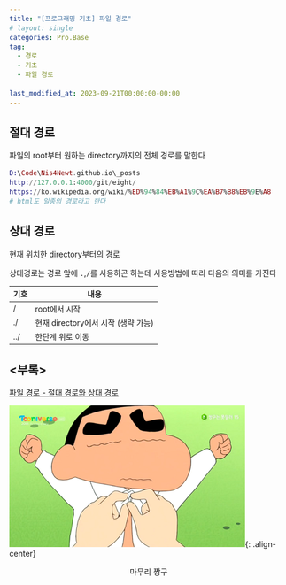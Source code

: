 ```yaml
---
title: "[프로그래밍 기초] 파일 경로"
# layout: single
categories: Pro.Base
tag: 
  - 경로
  - 기초
  - 파일 경로

last_modified_at: 2023-09-21T00:00:00-00:00
---
```


절대 경로
---

파일의 root부터 원하는 directory까지의 전체 경로를 말한다
```elixir
D:\Code\Nis4Newt.github.io\_posts
http://127.0.0.1:4000/git/eight/
https://ko.wikipedia.org/wiki/%ED%94%84%EB%A1%9C%EA%B7%B8%EB%9E%A8
# html도 일종의 경로라고 한다
```

상대 경로
---

현재 위치한 directory부터의 경로

상대경로는 경로 앞에 `.`,`/`를 사용하곤 하는데 사용방법에 따라 다음의 의미를 가진다

|기호|내용|
| --- | --- |
| /   | root에서 시작 |
| ./  | 현재 directory에서 시작 (생략 가능) |
| ../ | 한단계 위로 이동 |

\<부록\>    
---

[파일 경로 - 절대 경로와 상대 경로](https://velog.io/@bami/%ED%8C%8C%EC%9D%BC-%EA%B2%BD%EB%A1%9C-%EC%A0%88%EB%8C%80-%EA%B2%BD%EB%A1%9C%EC%99%80-%EC%83%81%EB%8C%80-%EA%B2%BD%EB%A1%9C)

![img](../../assets/img/thumbnail/base0.png){: .align-center}
<div align="center">  
  마무리 짱구
</div>